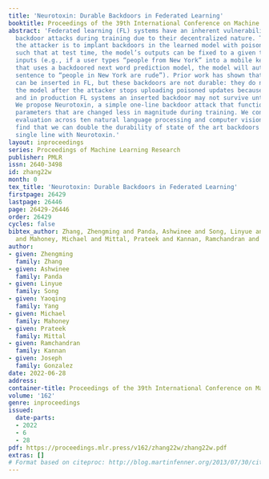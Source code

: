 ```yaml
---
title: 'Neurotoxin: Durable Backdoors in Federated Learning'
booktitle: Proceedings of the 39th International Conference on Machine Learning
abstract: 'Federated learning (FL) systems have an inherent vulnerability to adversarial
  backdoor attacks during training due to their decentralized nature. The goal of
  the attacker is to implant backdoors in the learned model with poisoned updates
  such that at test time, the model’s outputs can be fixed to a given target for certain
  inputs (e.g., if a user types “people from New York” into a mobile keyboard app
  that uses a backdoored next word prediction model, the model will autocomplete their
  sentence to “people in New York are rude”). Prior work has shown that backdoors
  can be inserted in FL, but these backdoors are not durable: they do not remain in
  the model after the attacker stops uploading poisoned updates because training continues,
  and in production FL systems an inserted backdoor may not survive until deployment.
  We propose Neurotoxin, a simple one-line backdoor attack that functions by attacking
  parameters that are changed less in magnitude during training. We conduct an exhaustive
  evaluation across ten natural language processing and computer vision tasks and
  find that we can double the durability of state of the art backdoors by adding a
  single line with Neurotoxin.'
layout: inproceedings
series: Proceedings of Machine Learning Research
publisher: PMLR
issn: 2640-3498
id: zhang22w
month: 0
tex_title: 'Neurotoxin: Durable Backdoors in Federated Learning'
firstpage: 26429
lastpage: 26446
page: 26429-26446
order: 26429
cycles: false
bibtex_author: Zhang, Zhengming and Panda, Ashwinee and Song, Linyue and Yang, Yaoqing
  and Mahoney, Michael and Mittal, Prateek and Kannan, Ramchandran and Gonzalez, Joseph
author:
- given: Zhengming
  family: Zhang
- given: Ashwinee
  family: Panda
- given: Linyue
  family: Song
- given: Yaoqing
  family: Yang
- given: Michael
  family: Mahoney
- given: Prateek
  family: Mittal
- given: Ramchandran
  family: Kannan
- given: Joseph
  family: Gonzalez
date: 2022-06-28
address:
container-title: Proceedings of the 39th International Conference on Machine Learning
volume: '162'
genre: inproceedings
issued:
  date-parts:
  - 2022
  - 6
  - 28
pdf: https://proceedings.mlr.press/v162/zhang22w/zhang22w.pdf
extras: []
# Format based on citeproc: http://blog.martinfenner.org/2013/07/30/citeproc-yaml-for-bibliographies/
---
```

